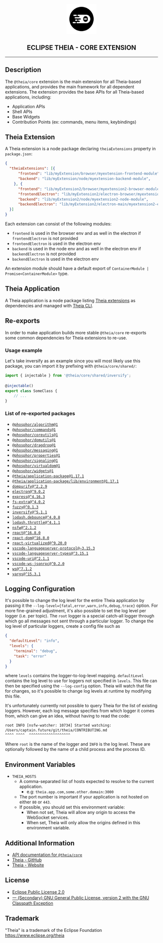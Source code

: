 <div align='center'>

<br />

<img src='https://raw.githubusercontent.com/eclipse-theia/theia/master/logo/theia.svg?sanitize=true' alt='theia-ext-logo' width='100px' />

<h2>ECLIPSE THEIA - CORE EXTENSION</h2>

<hr />

</div>

## Description

The `@theia/core` extension is the main extension for all Theia-based applications, and provides the main framework for all dependent extensions.
The extension provides the base APIs for all Theia-based applications, including:
- Application APIs
- Shell APIs
- Base Widgets
- Contribution Points (ex: commands, menu items, keybindings)

## Theia Extension

A Theia extension is a node package declaring `theiaExtensions` property in `package.json`:

```json
{
  "theiaExtensions": [{
      "frontend": "lib/myExtension/browser/myextension-frontend-module",
      "backend": "lib/myExtension/node/myextension-backend-module",
    }, {
      "frontend": "lib/myExtension2/browser/myextension2-browser-module",
      "frontendElectron": "lib/myExtension2/electron-browser/myextension2-electron-browser-module",
      "backend": "lib/myExtension2/node/myextension2-node-module",
      "backendElectron": "lib/myExtension2/electron-main/myextension2-electron-main-module"
  }]
}
```

Each extension can consist of the following modules:
- `frontend` is used in the browser env and as well in the electron if `frontendElectron` is not provided
- `frontendElectron` is used in the electron env
- `backend` is used in the node env and as well in the electron env if `backendElectron` is not provided
- `backendElectron` is used in the electron env

An extension module should have a default export of `ContainerModule | Promise<ContainerModule>` type.

## Theia Application

A Theia application is a node package listing [Theia extensions](#theia-extension) as dependencies and managed with [Theia CLI](../../dev-packages/cli/README.md).

## Re-exports

In order to make application builds more stable `@theia/core` re-exports some common dependencies for Theia extensions to re-use.

### Usage example

Let's take inversify as an example since you will most likely use this package, you can import it by prefixing with `@theia/core/shared/`:

```ts
import { injectable } from '@theia/core/shared/inversify';

@injectable()
export class SomeClass {
    // ...
}
```

### List of re-exported packages

 - [`@phosphor/algorithm@1`](https://www.npmjs.com/package/@phosphor/algorithm)
 - [`@phosphor/commands@1`](https://www.npmjs.com/package/@phosphor/commands)
 - [`@phosphor/coreutils@1`](https://www.npmjs.com/package/@phosphor/coreutils)
 - [`@phosphor/domutils@1`](https://www.npmjs.com/package/@phosphor/domutils)
 - [`@phosphor/dragdrop@1`](https://www.npmjs.com/package/@phosphor/dragdrop)
 - [`@phosphor/messaging@1`](https://www.npmjs.com/package/@phosphor/messaging)
 - [`@phosphor/properties@1`](https://www.npmjs.com/package/@phosphor/properties)
 - [`@phosphor/signaling@1`](https://www.npmjs.com/package/@phosphor/signaling)
 - [`@phosphor/virtualdom@1`](https://www.npmjs.com/package/@phosphor/virtualdom)
 - [`@phosphor/widgets@1`](https://www.npmjs.com/package/@phosphor/widgets)
 - [`@theia/application-package@1.17.1`](https://www.npmjs.com/package/@theia/application-package)
 - [`@theia/application-package/lib/environment@1.17.1`](https://www.npmjs.com/package/@theia/application-package)
 - [`dompurify@^2.2.9`](https://www.npmjs.com/package/dompurify)
 - [`electron@^9.0.2`](https://www.npmjs.com/package/electron)
 - [`express@^4.16.3`](https://www.npmjs.com/package/express)
 - [`fs-extra@^4.0.2`](https://www.npmjs.com/package/fs-extra)
 - [`fuzzy@^0.1.3`](https://www.npmjs.com/package/fuzzy)
 - [`inversify@^5.1.1`](https://www.npmjs.com/package/inversify)
 - [`lodash.debounce@^4.0.8`](https://www.npmjs.com/package/lodash.debounce)
 - [`lodash.throttle@^4.1.1`](https://www.npmjs.com/package/lodash.throttle)
 - [`nsfw@^2.1.2`](https://www.npmjs.com/package/nsfw)
 - [`react@^16.8.0`](https://www.npmjs.com/package/react)
 - [`react-dom@^16.8.0`](https://www.npmjs.com/package/react-dom)
 - [`react-virtualized@^9.20.0`](https://www.npmjs.com/package/react-virtualized)
 - [`vscode-languageserver-protocol@~3.15.3`](https://www.npmjs.com/package/vscode-languageserver-protocol)
 - [`vscode-languageserver-types@^3.15.1`](https://www.npmjs.com/package/vscode-languageserver-types)
 - [`vscode-uri@^2.1.1`](https://www.npmjs.com/package/vscode-uri)
 - [`vscode-ws-jsonrpc@^0.2.0`](https://www.npmjs.com/package/vscode-ws-jsonrpc)
 - [`ws@^7.1.2`](https://www.npmjs.com/package/ws)
 - [`yargs@^15.3.1`](https://www.npmjs.com/package/yargs)

## Logging Configuration

It's possible to change the log level for the entire Theia application by
passing it the `--log-level={fatal,error,warn,info,debug,trace}` option.  For
more fine-grained adjustment, it's also possible to set the log level per
logger (i.e. per topic).  The `root` logger is a special catch-all logger
through which go all messages not sent through a particular logger.  To change
the log level of particular loggers, create a config file such as

```json
{
  "defaultLevel": "info",
  "levels": {
    "terminal": "debug",
    "task": "error"
  }
}
```

where `levels` contains the logger-to-log-level mapping.  `defaultLevel`
contains the log level to use for loggers not specified in `levels`.  This file
can then be specified using the `--log-config` option.  Theia will watch that
file for changes, so it's possible to change log levels at runtime by
modifying this file.

It's unfortunately currently not possible to query Theia for the list of
existing loggers.  However, each log message specifies from which logger it
comes from, which can give an idea, without having to read the code:

```
root INFO [nsfw-watcher: 10734] Started watching: /Users/captain.future/git/theia/CONTRIBUTING.md
^^^^ ^^^^  ^^^^^^^^^^^^^^^^^^^
```
Where `root` is the name of the logger and `INFO` is the log level. These are optionally followed by the name of a child process and the process ID.

## Environment Variables

- `THEIA_HOSTS`
  - A comma-separated list of hosts expected to resolve to the current application.
    - e.g: `theia.app.com,some.other.domain:3000`
  - The port number is important if your application is not hosted on either `80` or `443`.
  - If possible, you should set this environment variable:
    - When not set, Theia will allow any origin to access the WebSocket services.
    - When set, Theia will only allow the origins defined in this environment variable.

## Additional Information

- [API documentation for `@theia/core`](https://eclipse-theia.github.io/theia/docs/next/modules/core.html)
- [Theia - GitHub](https://github.com/eclipse-theia/theia)
- [Theia - Website](https://theia-ide.org/)

## License

- [Eclipse Public License 2.0](http://www.eclipse.org/legal/epl-2.0/)
- [一 (Secondary) GNU General Public License, version 2 with the GNU Classpath Exception](https://projects.eclipse.org/license/secondary-gpl-2.0-cp)

## Trademark
"Theia" is a trademark of the Eclipse Foundation
https://www.eclipse.org/theia
